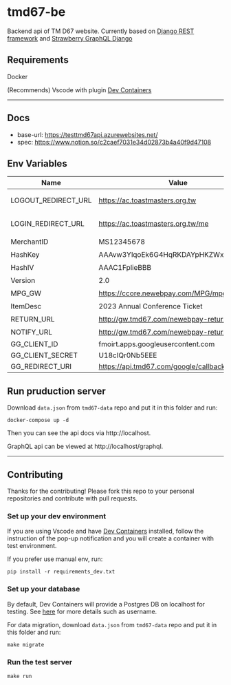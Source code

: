 # tmd67-be
Backend api of TM D67 website. Currently based on [Django REST framework](https://www.django-rest-framework.org/) and [Strawberry GraphQL Django](https://strawberry-graphql.github.io/strawberry-graphql-django/)

## Requirements
Docker

(Recommends) Vscode with plugin [Dev Containers](https://marketplace.visualstudio.com/items?itemName=ms-vscode-remote.remote-containers)

---
## Docs
- base-url: https://testtmd67api.azurewebsites.net/
- spec: https://www.notion.so/c2caef7031e34d02873b4a40f9d47108

## Env Variables
| Name                | Value                          | Module   | Remarks    |
|---------------------|--------------------------------|----------|------------|
| LOGOUT_REDIRECT_URL | https://ac.toastmasters.org.tw | Identity | 支付後追加`/me` |
| LOGIN_REDIRECT_URL  | https://ac.toastmasters.org.tw/me | Identity | 登入後的頁面     |
| MerchantID          | MS12345678                     | Payment  | 藍新         |
| HashKey             | AAAvw3YlqoEk6G4HqRKDAYpHKZWxBBB | Payment  | 藍新         |
| HashIV              | AAAC1FplieBBB                  | Payment  | 藍新         |
| Version             | 2.0                            | Payment  | 藍新         |
| MPG_GW              | https://ccore.newebpay.com/MPG/mpg_gateway | Payment  | 藍新         |
| ItemDesc            | 2023 Annual Conference Ticket  | Payment  | 藍新         |
| RETURN_URL          | http://gw.tmd67.com/newebpay-return/ | Payment  | 藍新         |
| NOTIFY_URL          | http://gw.tmd67.com/newebpay-return/ | Payment  | 藍新         |
| GG_CLIENT_ID        | fmoirt.apps.googleusercontent.com | IdBroker | Google     |
| GG_CLIENT_SECRET    | U18cIQr0Nb5EEE                 | IdBroker | Google     |
| GG_REDIRECT_URI     | https://api.tmd67.com/google/callback/ | IdBroker | Google     |

## Run pruduction server
Download `data.json` from `tmd67-data` repo and put it in this folder and run:

    docker-compose up -d

Then you can see the api docs via http://localhost.

GraphQL api can be viewed at http://localhost/graphql.

---
## Contributing
Thanks for the contributing! Please fork this repo to your personal repositories and contribute with pull requests.

### Set up your dev environment
If you are using Vscode and have [Dev Containers](https://marketplace.visualstudio.com/items?itemName=ms-vscode-remote.remote-containers) installed, follow the instruction of the pop-up notification and you will create a container with test environment.

If you prefer use manual env, run:

    pip install -r requirements_dev.txt

### Set up your database
By default, Dev Containers will provide a Postgres DB on localhost for testing. See [here](https://github.com/toastmasters-d67/tmd67-be/blob/main/.devcontainer/docker-compose.yml#L29) for more details such as username.

For data migration, download `data.json` from `tmd67-data` repo and put it in this folder and run:

    make migrate

### Run the test server
    make run
